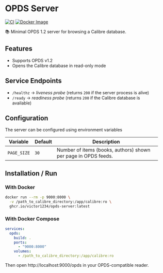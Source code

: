 # OPDS Server

[![CI](https://github.com/victor1234/opds-server/actions/workflows/ci.yml/badge.svg)](https://github.com/victor1234/opds-server/actions/workflows/ci.yml)
[![Docker Image](https://img.shields.io/badge/docker-ghcr.io-blue)](https://ghcr.io/victor1234/opds-server)



📚 Minimal OPDS 1.2 server for browsing a Calibre database.

## Features
- Supports OPDS v1.2
- Opens the Calibre database in read-only mode

## Service Endpoints
- `/healthz` → *liveness probe* (returns `200` if the server process is alive)
- `/ready` → *readiness probe* (returns `200` if the Calibre database is available)

## Configuration

The server can be configured using environment variables

| Variable               | Default  | Description                                      |
|------------------------|----------|--------------------------------------------------|
| `PAGE_SIZE`            | `30`     | Number of items (books, authors) shown per page in OPDS feeds. |


## Installation / Run

### With Docker

```bash
docker run --rm -p 9000:8000 \
  -v /path_to_calibre_directory:/app/calibre:ro \
  ghcr.io/victor1234/opds-server:latest
```

### With Docker Compose
```yaml
services:
  opds:
    build: .
    ports:
      - "9000:8000"
    volumes:
      - /path_to_calibre_directory:/app/calibre:ro
```
Then open http://localhost:9000/opds in your OPDS-compatible reader.
